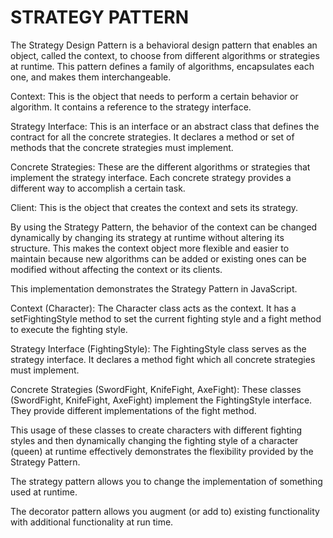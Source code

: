 # STRATEGY PATTERN

The Strategy Design Pattern is a behavioral design pattern that enables an object, called the context, to choose from different algorithms or strategies at runtime. This pattern defines a family of algorithms, encapsulates each one, and makes them interchangeable.

Context: This is the object that needs to perform a certain behavior or algorithm. It contains a reference to the strategy interface.

Strategy Interface: This is an interface or an abstract class that defines the contract for all the concrete strategies. It declares a method or set of methods that the concrete strategies must implement.

Concrete Strategies: These are the different algorithms or strategies that implement the strategy interface. Each concrete strategy provides a different way to accomplish a certain task.

Client: This is the object that creates the context and sets its strategy.

By using the Strategy Pattern, the behavior of the context can be changed dynamically by changing its strategy at runtime without altering its structure. This makes the context object more flexible and easier to maintain because new algorithms can be added or existing ones can be modified without affecting the context or its clients.

This implementation demonstrates the Strategy Pattern in JavaScript.

Context (Character): The Character class acts as the context. It has a setFightingStyle method to set the current fighting style and a fight method to execute the fighting style.

Strategy Interface (FightingStyle): The FightingStyle class serves as the strategy interface. It declares a method fight which all concrete strategies must implement.

Concrete Strategies (SwordFight, KnifeFight, AxeFight): These classes (SwordFight, KnifeFight, AxeFight) implement the FightingStyle interface. They provide different implementations of the fight method.

This usage of these classes to create characters with different fighting styles and then dynamically changing the fighting style of a character (queen) at runtime effectively demonstrates the flexibility provided by the Strategy Pattern.

The strategy pattern allows you to change the implementation of something used at runtime.

The decorator pattern allows you augment (or add to) existing functionality with additional functionality at run time.
